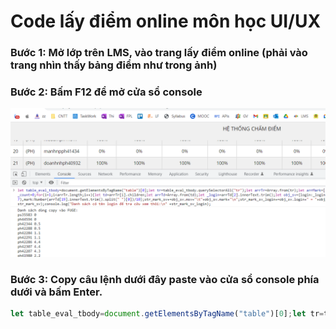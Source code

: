 # Code lấy điểm online môn học UI/UX
### Bước 1: Mở lớp trên LMS, vào trang lấy điểm online (phải vào trang nhìn thấy bảng điểm như trong ảnh)

### Bước 2: Bấm F12 để mở cửa sổ console

![Huong dan](https://raw.githubusercontent.com/snvn1511/lms/main/quiz/lay-diem-online-tren-lms.png)

### Bước 3: Copy câu lệnh dưới đây paste vào cửa sổ console phía dưới và bấm Enter.

```javascript
let table_eval_tbody=document.getElementsByTagName("table")[0];let tr=table_eval_tbody.querySelectorAll("tr");let arrTr=Array.from(tr);let arrMark=[];let str_mark_sv="";let str_mark_sv_login="";let _count=0;for(i=1;i<arrTr.length;i++){let td=arrTr[i].children;let arrTd=Array.from(td);let _login=arrTd[2].innerText.trim();let obj_sv={login:_login,msv:_login.substring(_login.length-7),mark:Number(arrTd[11].innerText.trim().split(" ")[0])/10};str_mark_sv+=obj_sv.msv+"\t"+obj_sv.mark+"\n";str_mark_sv_login+=obj_sv.login+" = "+obj_sv.mark+"\n";_count++}console.log("Danh sách dùng copy vào FUGE: \n" + str_mark_sv);console.log("Danh sách có tên login để tra cứu xem thôi:\n" +str_mark_sv_login); document.write('<h2>Danh sách dùng copy vào FUGE:</h2><textarea rows="30">'+ str_mark_sv + '</textarea><h2>Danh sách có tên login để tra cứu xem thôi:</h2><textarea rows="30">'+ str_mark_sv_login + '</textarea>');
```
